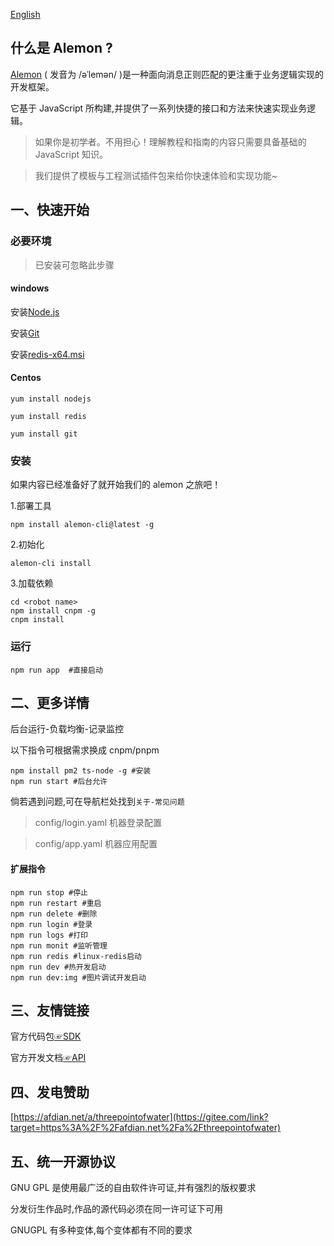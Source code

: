 [English](./README_English.md)

## 什么是 Alemon ?

[Alemon](http://three-point-of-water.gitee.io/alemon-bot/) ( 发音为 /əˈlemən/ )是一种面向消息正则匹配的更注重于业务逻辑实现的开发框架。

它基于 JavaScript 所构建,并提供了一系列快捷的接口和方法来快速实现业务逻辑。

> 如果你是初学者。不用担心！理解教程和指南的内容只需要具备基础的 JavaScript 知识。

> 我们提供了模板与工程测试插件包来给你快速体验和实现功能~

## 一、快速开始

### 必要环境

> 已安装可忽略此步骤

#### windows

安装[Node.js](https://nodejs.org)

安装[Git](ttps://git-scm.com)

安装[redis-x64.msi](https://github.com/tporadowski/redis/releases)

#### Centos

`yum install nodejs`

`yum install redis`

`yum install git`

### 安装

如果内容已经准备好了就开始我们的 alemon 之旅吧！

1.部署工具

```
npm install alemon-cli@latest -g
```

2.初始化

```
alemon-cli install
```

3.加载依赖

```
cd <robot name>
npm install cnpm -g
cnpm install
```

### 运行

```
npm run app  #直接启动
```

## 二、更多详情

后台运行-负载均衡-记录监控

以下指令可根据需求换成 cnpm/pnpm

```
npm install pm2 ts-node -g #安装
npm run start #后台允许
```

倘若遇到问题,可在导航栏处找到`关于-常见问题`

> config/login.yaml 机器登录配置

> config/app.yaml 机器应用配置

#### 扩展指令

```
npm run stop #停止
npm run restart #重启
npm run delete #删除
npm run login #登录
npm run logs #打印
npm run monit #监听管理
npm run redis #linux-redis启动
npm run dev #热开发启动
npm run dev:img #图片调试开发启动
```

## 三、友情链接

官方代码包[☞SDK](https://github.com/tencent-connect/bot-node-sdk)

官方开发文档[☞API](https://bot.q.qq.com/wiki/develop/nodesdk/guild/guilds.html)

## 四、发电赞助

[https://afdian.net/a/threepointofwater](https://gitee.com/link?target=https%3A%2F%2Fafdian.net%2Fa%2Fthreepointofwater)

## 五、统一开源协议

GNU GPL 是使用最广泛的自由软件许可证,并有强烈的版权要求

分发衍生作品时,作品的源代码必须在同一许可证下可用

GNUGPL 有多种变体,每个变体都有不同的要求
